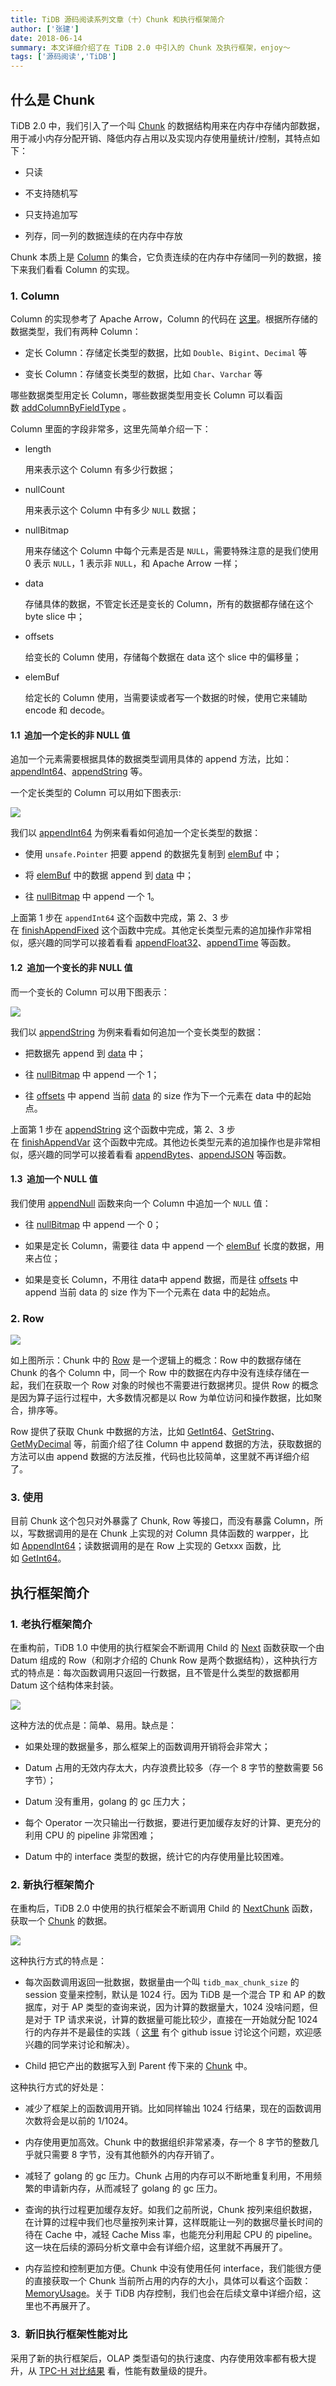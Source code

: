 ```yaml
---
title: TiDB 源码阅读系列文章（十）Chunk 和执行框架简介
author: ['张建']
date: 2018-06-14
summary: 本文详细介绍了在 TiDB 2.0 中引入的 Chunk 及执行框架，enjoy～
tags: ['源码阅读','TiDB']
---
```



## 什么是 Chunk

TiDB 2.0 中，我们引入了一个叫 [Chunk](https://github.com/pingcap/tidb/blob/source-code/util/chunk/chunk.go#L32) 的数据结构用来在内存中存储内部数据，用于减小内存分配开销、降低内存占用以及实现内存使用量统计/控制，其特点如下：

*   只读

*   不支持随机写

*   只支持追加写

*   列存，同一列的数据连续的在内存中存放

Chunk 本质上是 [Column](https://github.com/pingcap/tidb/blob/source-code/util/chunk/chunk.go#L320) 的集合，它负责连续的在内存中存储同一列的数据，接下来我们看看 Column 的实现。

### 1. Column

Column 的实现参考了 Apache Arrow，Column 的代码在 [这里](https://github.com/pingcap/tidb/blob/source-code/util/chunk/chunk.go#L320)。根据所存储的数据类型，我们有两种 Column：

* 定长 Column：存储定长类型的数据，比如 `Double`、`Bigint`、`Decimal` 等

* 变长 Column：存储变长类型的数据，比如 `Char`、`Varchar` 等

哪些数据类型用定长 Column，哪些数据类型用变长 Column 可以看函数 [addColumnByFieldType](https://github.com/pingcap/tidb/blob/source-code/util/chunk/chunk.go#L90) 。

Column 里面的字段非常多，这里先简单介绍一下：

* length
  
  用来表示这个 Column 有多少行数据；

* nullCount

  用来表示这个 Column 中有多少 `NULL` 数据；

* nullBitmap

  用来存储这个 Column 中每个元素是否是 `NULL`，需要特殊注意的是我们使用 0 表示 `NULL`，1 表示非 `NULL`，和 Apache Arrow 一样；

* data

  存储具体的数据，不管定长还是变长的 Column，所有的数据都存储在这个 byte slice 中；

* offsets

  给变长的 Column 使用，存储每个数据在 data 这个 slice 中的偏移量；

* elemBuf

  给定长的 Column 使用，当需要读或者写一个数据的时候，使用它来辅助 encode 和 decode。

#### 1.1  追加一个定长的非 NULL 值

追加一个元素需要根据具体的数据类型调用具体的 append 方法，比如： [appendInt64](https://github.com/pingcap/tidb/blob/source-code/util/chunk/chunk.go#L378 )、[appendString](https://github.com/pingcap/tidb/blob/source-code/util/chunk/chunk.go#L404 ) 等。

一个定长类型的 Column 可以用如下图表示:

![](http://upload-images.jianshu.io/upload_images/542677-3018640216f50994?imageMogr2/auto-orient/strip%7CimageView2/2/w/1240)


我们以 [appendInt64](https://github.com/pingcap/tidb/blob/source-code/util/chunk/chunk.go#L378 ) 为例来看看如何追加一个定长类型的数据：

*   使用 `unsafe.Pointer` 把要 append 的数据先复制到 [elemBuf](https://github.com/pingcap/tidb/blob/source-code/util/chunk/chunk.go#L326) 中；

*   将 [elemBuf](https://github.com/pingcap/tidb/blob/source-code/util/chunk/chunk.go#L326) 中的数据 append 到 [data](https://github.com/pingcap/tidb/blob/source-code/util/chunk/chunk.go#L325) 中；

*   往 [nullBitmap](https://github.com/pingcap/tidb/blob/source-code/util/chunk/chunk.go#L323 ) 中 append 一个 1。

上面第 1 步在 `appendInt64` 这个函数中完成，第 2、3 步在 [finishAppendFixed](https://github.com/pingcap/tidb/blob/source-code/util/chunk/chunk.go#L372) 这个函数中完成。其他定长类型元素的追加操作非常相似，感兴趣的同学可以接着看看 [appendFloat32](https://github.com/pingcap/tidb/blob/source-code/util/chunk/chunk.go#L388)、[appendTime](https://github.com/pingcap/tidb/blob/source-code/util/chunk/chunk.go#L414) 等函数。

#### 1.2  追加一个变长的非 NULL 值

而一个变长的 Column 可以用下图表示：

![](http://upload-images.jianshu.io/upload_images/542677-5710e000f91e42a0?imageMogr2/auto-orient/strip%7CimageView2/2/w/1240)

我们以 [appendString](https://github.com/pingcap/tidb/blob/source-code/util/chunk/chunk.go#L404 ) 为例来看看如何追加一个变长类型的数据：

* 把数据先 append 到 [data](https://github.com/pingcap/tidb/blob/source-code/util/chunk/chunk.go#L325) 中；

* 往 [nullBitmap](https://github.com/pingcap/tidb/blob/source-code/util/chunk/chunk.go#L323 ) 中 append 一个 1；

* 往 [offsets](https://github.com/pingcap/tidb/blob/source-code/util/chunk/chunk.go#L324) 中 append 当前 [data](https://github.com/pingcap/tidb/blob/source-code/util/chunk/chunk.go#L325) 的 size 作为下一个元素在 data 中的起始点。

上面第 1 步在 [appendString](https://github.com/pingcap/tidb/blob/source-code/util/chunk/chunk.go#L404) 这个函数中完成，第 2、3 步在 [finishAppendVar](https://github.com/pingcap/tidb/blob/source-code/util/chunk/chunk.go#L398) 这个函数中完成。其他边长类型元素的追加操作也是非常相似，感兴趣的同学可以接着看看 [appendBytes](https://github.com/pingcap/tidb/blob/source-code/util/chunk/chunk.go#L409)、[appendJSON](https://github.com/pingcap/tidb/blob/source-code/util/chunk/chunk.go#L449) 等函数。

#### 1.3  追加一个 NULL 值

我们使用 [appendNull](https://github.com/pingcap/tidb/blob/source-code/util/chunk/chunk.go#L362) 函数来向一个 Column 中追加一个 `NULL` 值：

*   往 [nullBitmap](https://github.com/pingcap/tidb/blob/source-code/util/chunk/chunk.go#L323 ) 中 append 一个 0；

*   如果是定长 Column，需要往 data 中 append 一个 [elemBuf](https://github.com/pingcap/tidb/blob/source-code/util/chunk/chunk.go#L326) 长度的数据，用来占位；

*   如果是变长 Column，不用往 data中 append 数据，而是往 [offsets](https://github.com/pingcap/tidb/blob/source-code/util/chunk/chunk.go#L324) 中 append 当前 data 的 size 作为下一个元素在 data 中的起始点。

### 2. Row

![](http://upload-images.jianshu.io/upload_images/542677-26cf4ca3ff336c51?imageMogr2/auto-orient/strip%7CimageView2/2/w/1240)

如上图所示：Chunk 中的 [Row](https://github.com/pingcap/tidb/blob/source-code/util/chunk/chunk.go#L456) 是一个逻辑上的概念：Row 中的数据存储在 Chunk 的各个 Column 中，同一个 Row 中的数据在内存中没有连续存储在一起，我们在获取一个 Row 对象的时候也不需要进行数据拷贝。提供 Row 的概念是因为算子运行过程中，大多数情况都是以 Row 为单位访问和操作数据，比如聚合，排序等。 

Row 提供了获取 Chunk 中数据的方法，比如 [GetInt64](https://github.com/pingcap/tidb/blob/source-code/util/chunk/chunk.go#L472)、[GetString](https://github.com/pingcap/tidb/blob/source-code/util/chunk/chunk.go#L496)、[GetMyDecimal](https://github.com/pingcap/tidb/blob/source-code/util/chunk/chunk.go#L563) 等，前面介绍了往 Column 中 append 数据的方法，获取数据的方法可以由 append 数据的方法反推，代码也比较简单，这里就不再详细介绍了。

### 3. 使用

目前 Chunk 这个包只对外暴露了 Chunk, Row 等接口，而没有暴露 Column，所以，写数据调用的是在 Chunk 上实现的对 Column 具体函数的 warpper，比如 [AppendInt64](https://github.com/pingcap/tidb/blob/source-code/util/chunk/chunk.go#L230)；读数据调用的是在 Row 上实现的 Getxxx 函数，比如 [GetInt64](https://github.com/pingcap/tidb/blob/source-code/util/chunk/chunk.go#L472)。

## 执行框架简介

### 1. 老执行框架简介

在重构前，TiDB 1.0 中使用的执行框架会不断调用 Child 的 [Next](https://github.com/pingcap/tidb/blob/source-code/executor/executor.go#L191) 函数获取一个由 Datum 组成的 Row（和刚才介绍的 Chunk Row 是两个数据结构），这种执行方式的特点是：每次函数调用只返回一行数据，且不管是什么类型的数据都用 Datum 这个结构体来封装。


![](http://upload-images.jianshu.io/upload_images/542677-681f227e520ea2e5?imageMogr2/auto-orient/strip%7CimageView2/2/w/1240)

这种方法的优点是：简单、易用。缺点是：

*   如果处理的数据量多，那么框架上的函数调用开销将会非常大；

*   Datum 占用的无效内存太大，内存浪费比较多（存一个 8 字节的整数需要 56 字节）；

*   Datum 没有重用，golang 的 gc 压力大；

*   每个 Operator 一次只输出一行数据，要进行更加缓存友好的计算、更充分的利用 CPU 的 pipeline 非常困难；

*   Datum 中的 interface 类型的数据，统计它的内存使用量比较困难。

### 2. 新执行框架简介

在重构后，TiDB 2.0 中使用的执行框架会不断调用 Child 的 [NextChunk](https://github.com/pingcap/tidb/blob/source-code/executor/executor.go#L198) 函数，获取一个 [Chunk](https://github.com/pingcap/tidb/blob/source-code/util/chunk/chunk.go#L32) 的数据。

![](http://upload-images.jianshu.io/upload_images/542677-398aaac6970e0147?imageMogr2/auto-orient/strip%7CimageView2/2/w/1240)

这种执行方式的特点是：

* 每次函数调用返回一批数据，数据量由一个叫 `tidb_max_chunk_size` 的 session 变量来控制，默认是 1024 行。因为 TiDB 是一个混合 TP 和 AP 的数据库，对于 AP 类型的查询来说，因为计算的数据量大，1024 没啥问题，但是对于 TP 请求来说，计算的数据量可能比较少，直接在一开始就分配 1024 行的内存并不是最佳的实践（ [这里](https://github.com/pingcap/tidb/issues/6489) 有个 github issue 讨论这个问题，欢迎感兴趣的同学来讨论和解决）。

* Child 把它产出的数据写入到 Parent 传下来的 [Chunk](https://github.com/pingcap/tidb/blob/source-code/util/chunk/chunk.go#L32) 中。

这种执行方式的好处是：

* 减少了框架上的函数调用开销。比如同样输出 1024 行结果，现在的函数调用次数将会是以前的 1/1024。

* 内存使用更加高效。Chunk 中的数据组织非常紧凑，存一个 8 字节的整数几乎就只需要 8 字节，没有其他额外的内存开销了。

* 减轻了 golang 的 gc 压力。Chunk 占用的内存可以不断地重复利用，不用频繁的申请新内存，从而减轻了 golang 的 gc 压力。

* 查询的执行过程更加缓存友好。如我们之前所说，Chunk 按列来组织数据，在计算的过程中我们也尽量按列来计算，这样既能让一列的数据尽量长时间的待在 Cache 中，减轻 Cache Miss 率，也能充分利用起 CPU 的 pipeline。这一块在后续的源码分析文章中会有详细介绍，这里就不再展开了。

*   内存监控和控制更加方便。Chunk 中没有使用任何 interface，我们能很方便的直接获取一个 Chunk 当前所占用的内存的大小，具体可以看这个函数：[MemoryUsage](https://github.com/pingcap/tidb/blob/source-code/util/chunk/chunk.go#L63)。关于 TiDB 内存控制，我们也会在后续文章中详细介绍，这里也不再展开了。

### 3.  新旧执行框架性能对比

采用了新的执行框架后，OLAP 类型语句的执行速度、内存使用效率都有极大提升，从 [TPC-H 对比结果](https://github.com/pingcap/docs-cn/blob/master/benchmark/tpch.md) 看，性能有数量级的提升。


